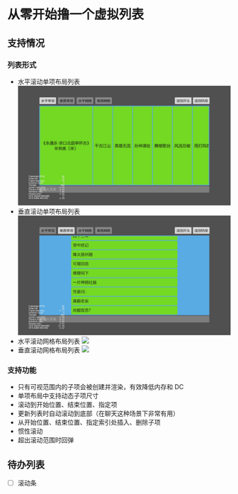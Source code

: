 # 从零开始撸一个虚拟列表

## 支持情况

### 列表形式

-   水平滚动单项布局列表
    ![](./screenshot/shlist.gif)
-   垂直滚动单项布局列表
    ![](./screenshot/svlist.gif)
-   水平滚动网格布局列表
    ![](./screenshot/ghlist.gif)
-   垂直滚动网格布局列表
    ![](./screenshot/gvlist.gif)

### 支持功能

-   只有可视范围内的子项会被创建并渲染，有效降低内存和 DC
-   单项布局中支持动态子项尺寸
-   滚动到开始位置、结束位置、指定项
-   更新列表时自动滚动到底部（在聊天这种场景下非常有用）
-   从开始位置、结束位置、指定索引处插入、删除子项
-   惯性滚动
-   超出滚动范围时回弹

## 待办列表

-   [ ] 滚动条
